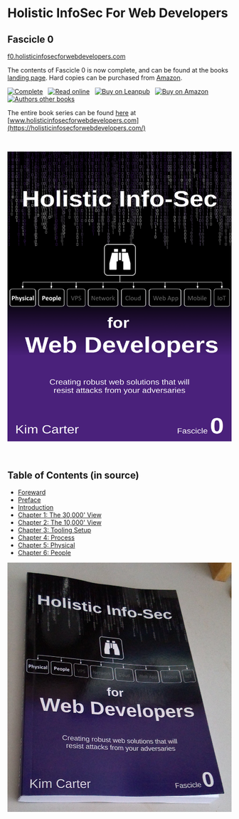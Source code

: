 # Holistic InfoSec For Web Developers
## Fascicle 0

[f0.holisticinfosecforwebdevelopers.com](https://f0.holisticinfosecforwebdevelopers.com/)

The contents of Fascicle 0 is now complete, and can be found at the books [landing page](https://f0.holisticinfosecforwebdevelopers.com/). Hard copies can be purchased from [Amazon](https://www.amazon.com/Holistic-InfoSec-Web-Developers-Physical/dp/1537444190/).

[![Complete](https://img.shields.io/badge/complete-100%25-brightgreen.svg)](https://f0.holisticinfosecforwebdevelopers.com/) &nbsp; [![Read online](https://img.shields.io/badge/read%20free-book%20landing%20page-green.svg)](https://f0.holisticinfosecforwebdevelopers.com/) &nbsp; [![Buy on Leanpub](https://img.shields.io/badge/buy-leanpub-green.svg)](https://leanpub.com/holistic-infosec-for-web-developers) &nbsp; [![Buy on Amazon](https://img.shields.io/badge/buy-amazon-green.svg)](http://bit.ly/holisticinfosecforwebdevelopers) &nbsp; [![Authors other books](https://img.shields.io/badge/author%27s-other%20books-blue.svg)](https://binarymist.io/publication/kims-selected-publications/)

The entire book series can be found [here](https://holisticinfosecforwebdevelopers.com/) at [www.holisticinfosecforwebdevelopers.com](https://holisticinfosecforwebdevelopers.com/)

<br>

[![Holistic Info-Sec For Web Developers](manuscript/images/title_page.png)](https://f0.holisticinfosecforwebdevelopers.com)

<br>

## Table of Contents (in source)

* [Foreward](manuscript/markdown/front/foreword.md)
* [Preface](manuscript/markdown/front/preface.md)
* [Introduction](manuscript/markdown/front/introduction.md)
* [Chapter 1: The 30,000' View](manuscript/markdown/main/chapter1.md)
* [Chapter 2: The 10,000' View](manuscript/markdown/main/chapter2.md)
* [Chapter 3: Tooling Setup](manuscript/markdown/main/chapter3.md)
* [Chapter 4: Process](manuscript/markdown/main/chapter4.md)
* [Chapter 5: Physical](manuscript/markdown/main/chapter5.md)
* [Chapter 6: People](manuscript/markdown/main/chapter6.md)


[![](manuscript/images/Holistic_Info-Sec_for_Web_Developers_Fascicle0_Real.jpg)](https://leanpub.com/holistic-infosec-for-web-developers)
